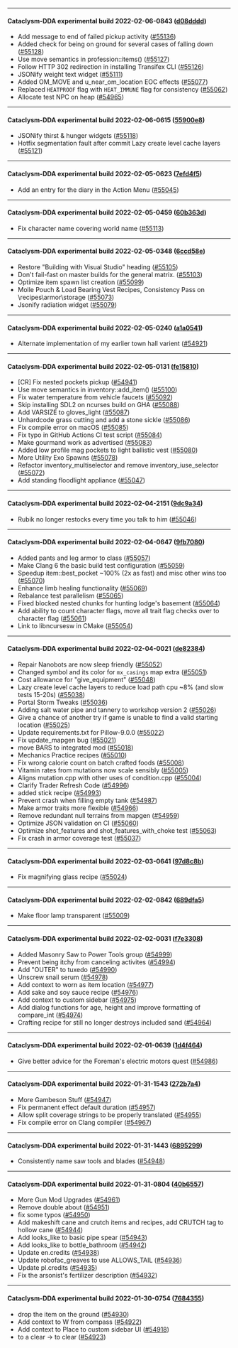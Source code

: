 
---

#### Cataclysm-DDA experimental build 2022-02-06-0843 ([d08dddd](https://github.com/CleverRaven/Cataclysm-DDA/releases/tag/cdda-experimental-2022-02-06-0843))

* Add message to end of failed pickup activity ([#55136](https://github.com/CleverRaven/Cataclysm-DDA/pull/55136))
* Added check for being on ground for several cases of falling down ([#55128](https://github.com/CleverRaven/Cataclysm-DDA/pull/55128))
* Use move semantics in profession::items() ([#55127](https://github.com/CleverRaven/Cataclysm-DDA/pull/55127))
* Follow HTTP 302 redirection in installing Transifex CLI ([#55126](https://github.com/CleverRaven/Cataclysm-DDA/pull/55126))
* JSONify weight text widget ([#55111](https://github.com/CleverRaven/Cataclysm-DDA/pull/55111))
* Added OM_MOVE and u_near_om_location EOC effects ([#55077](https://github.com/CleverRaven/Cataclysm-DDA/pull/55077))
* Replaced `HEATPROOF` flag with `HEAT_IMMUNE` flag for consistency ([#55062](https://github.com/CleverRaven/Cataclysm-DDA/pull/55062))
* Allocate test NPC on heap ([#54965](https://github.com/CleverRaven/Cataclysm-DDA/pull/54965))

---

#### Cataclysm-DDA experimental build 2022-02-06-0615 ([55900e8](https://github.com/CleverRaven/Cataclysm-DDA/releases/tag/cdda-experimental-2022-02-06-0615))

* JSONify thirst & hunger widgets ([#55118](https://github.com/CleverRaven/Cataclysm-DDA/pull/55118))
* Hotfix segmentation fault after commit Lazy create level cache layers ([#55121](https://github.com/CleverRaven/Cataclysm-DDA/pull/55121))

---

#### Cataclysm-DDA experimental build 2022-02-05-0623 ([7efd4f5](https://github.com/CleverRaven/Cataclysm-DDA/releases/tag/cdda-experimental-2022-02-05-0623))

* Add an entry for the diary in the Action Menu ([#55045](https://github.com/CleverRaven/Cataclysm-DDA/pull/55045))

---

#### Cataclysm-DDA experimental build 2022-02-05-0459 ([60b363d](https://github.com/CleverRaven/Cataclysm-DDA/releases/tag/cdda-experimental-2022-02-05-0459))

* Fix character name covering world name ([#55113](https://github.com/CleverRaven/Cataclysm-DDA/pull/55113))

---

#### Cataclysm-DDA experimental build 2022-02-05-0348 ([6ccd58e](https://github.com/CleverRaven/Cataclysm-DDA/releases/tag/cdda-experimental-2022-02-05-0348))

* Restore "Building with Visual Studio" heading ([#55105](https://github.com/CleverRaven/Cataclysm-DDA/pull/55105))
* Don't fail-fast on master builds for the general matrix. ([#55103](https://github.com/CleverRaven/Cataclysm-DDA/pull/55103))
* Optimize item spawn list creation ([#55099](https://github.com/CleverRaven/Cataclysm-DDA/pull/55099))
* Molle Pouch & Load Bearing Vest Recipes, Consistency Pass on \recipes\armor\storage ([#55073](https://github.com/CleverRaven/Cataclysm-DDA/pull/55073))
* Jsonify radiation widget ([#55079](https://github.com/CleverRaven/Cataclysm-DDA/pull/55079))

---

#### Cataclysm-DDA experimental build 2022-02-05-0240 ([a1a0541](https://github.com/CleverRaven/Cataclysm-DDA/releases/tag/cdda-experimental-2022-02-05-0240))

* Alternate implementation of my earlier town hall varient ([#54921](https://github.com/CleverRaven/Cataclysm-DDA/pull/54921))

---

#### Cataclysm-DDA experimental build 2022-02-05-0131 ([fe15810](https://github.com/CleverRaven/Cataclysm-DDA/releases/tag/cdda-experimental-2022-02-05-0131))

* [CR] Fix nested pockets pickup ([#54941](https://github.com/CleverRaven/Cataclysm-DDA/pull/54941))
* Use move semantics in inventory::add_item() ([#55100](https://github.com/CleverRaven/Cataclysm-DDA/pull/55100))
* Fix water temperature from vehicle faucets ([#55092](https://github.com/CleverRaven/Cataclysm-DDA/pull/55092))
* Skip installing SDL2 on ncurses build on GHA ([#55088](https://github.com/CleverRaven/Cataclysm-DDA/pull/55088))
* Add VARSIZE to gloves_light ([#55087](https://github.com/CleverRaven/Cataclysm-DDA/pull/55087))
* Unhardcode grass cutting and add a stone sickle ([#55086](https://github.com/CleverRaven/Cataclysm-DDA/pull/55086))
* Fix compile error on macOS ([#55085](https://github.com/CleverRaven/Cataclysm-DDA/pull/55085))
* Fix typo in GitHub Actions CI test script ([#55084](https://github.com/CleverRaven/Cataclysm-DDA/pull/55084))
* Make gourmand work as advertised ([#55083](https://github.com/CleverRaven/Cataclysm-DDA/pull/55083))
* Added low profile mag pockets to light ballistic vest ([#55080](https://github.com/CleverRaven/Cataclysm-DDA/pull/55080))
* More Utility Exo Spawns ([#55078](https://github.com/CleverRaven/Cataclysm-DDA/pull/55078))
* Refactor inventory_multiselector and remove inventory_iuse_selector ([#55072](https://github.com/CleverRaven/Cataclysm-DDA/pull/55072))
* Add standing floodlight appliance ([#55047](https://github.com/CleverRaven/Cataclysm-DDA/pull/55047))

---

#### Cataclysm-DDA experimental build 2022-02-04-2151 ([9dc9a34](https://github.com/CleverRaven/Cataclysm-DDA/releases/tag/cdda-experimental-2022-02-04-2151))

* Rubik no longer restocks every time you talk to him ([#55046](https://github.com/CleverRaven/Cataclysm-DDA/pull/55046))

---

#### Cataclysm-DDA experimental build 2022-02-04-0647 ([9fb7080](https://github.com/CleverRaven/Cataclysm-DDA/releases/tag/cdda-experimental-2022-02-04-0647))

* Added pants and leg armor to class ([#55057](https://github.com/CleverRaven/Cataclysm-DDA/pull/55057))
* Make Clang 6 the basic build test configuration ([#55059](https://github.com/CleverRaven/Cataclysm-DDA/pull/55059))
* Speedup item::best_pocket ~100% (2x as fast) and misc other wins too ([#55070](https://github.com/CleverRaven/Cataclysm-DDA/pull/55070))
* Enhance limb healing functionality ([#55069](https://github.com/CleverRaven/Cataclysm-DDA/pull/55069))
* Rebalance test parallelism ([#55065](https://github.com/CleverRaven/Cataclysm-DDA/pull/55065))
* Fixed blocked nested chunks for hunting lodge's basement ([#55064](https://github.com/CleverRaven/Cataclysm-DDA/pull/55064))
* Add ability to count character flags, move all trait flag checks over to character flag ([#55061](https://github.com/CleverRaven/Cataclysm-DDA/pull/55061))
* Link to libncursesw in CMake ([#55054](https://github.com/CleverRaven/Cataclysm-DDA/pull/55054))

---

#### Cataclysm-DDA experimental build 2022-02-04-0021 ([de82384](https://github.com/CleverRaven/Cataclysm-DDA/releases/tag/cdda-experimental-2022-02-04-0021))

* Repair Nanobots are now sleep friendly ([#55052](https://github.com/CleverRaven/Cataclysm-DDA/pull/55052))
* Changed symbol and its color for `mx_casings` map extra ([#55051](https://github.com/CleverRaven/Cataclysm-DDA/pull/55051))
* Cost allowance for "give_equipment" ([#55048](https://github.com/CleverRaven/Cataclysm-DDA/pull/55048))
* Lazy create level cache layers to reduce load path cpu ~8% (and slow tests 15-20s) ([#55038](https://github.com/CleverRaven/Cataclysm-DDA/pull/55038))
* Portal Storm Tweaks ([#55036](https://github.com/CleverRaven/Cataclysm-DDA/pull/55036))
* Adding salt water pipe and tannery to workshop version 2 ([#55026](https://github.com/CleverRaven/Cataclysm-DDA/pull/55026))
* Give a chance of another try if game is unable to find a valid starting location ([#55025](https://github.com/CleverRaven/Cataclysm-DDA/pull/55025))
* Update requirements.txt for Pillow-9.0.0 ([#55022](https://github.com/CleverRaven/Cataclysm-DDA/pull/55022))
* Fix update_mapgen bug ([#55021](https://github.com/CleverRaven/Cataclysm-DDA/pull/55021))
* move BARS to integrated mod ([#55018](https://github.com/CleverRaven/Cataclysm-DDA/pull/55018))
* Mechanics Practice recipes ([#55010](https://github.com/CleverRaven/Cataclysm-DDA/pull/55010))
* Fix wrong calorie count on batch crafted foods ([#55008](https://github.com/CleverRaven/Cataclysm-DDA/pull/55008))
* Vitamin rates from mutations now scale sensibly ([#55005](https://github.com/CleverRaven/Cataclysm-DDA/pull/55005))
* Aligns mutation.cpp with other uses of condition.cpp ([#55004](https://github.com/CleverRaven/Cataclysm-DDA/pull/55004))
* Clarify Trader Refresh Code ([#54996](https://github.com/CleverRaven/Cataclysm-DDA/pull/54996))
* added stick recipe ([#54993](https://github.com/CleverRaven/Cataclysm-DDA/pull/54993))
* Prevent crash when filling empty tank ([#54987](https://github.com/CleverRaven/Cataclysm-DDA/pull/54987))
* Make armor traits more flexible ([#54966](https://github.com/CleverRaven/Cataclysm-DDA/pull/54966))
* Remove redundant null terrains from mapgen ([#54959](https://github.com/CleverRaven/Cataclysm-DDA/pull/54959))
* Optimize JSON validation on CI ([#55060](https://github.com/CleverRaven/Cataclysm-DDA/pull/55060))
* Optimize shot_features and shot_features_with_choke test ([#55063](https://github.com/CleverRaven/Cataclysm-DDA/pull/55063))
* Fix crash in armor coverage test ([#55037](https://github.com/CleverRaven/Cataclysm-DDA/pull/55037))

---

#### Cataclysm-DDA experimental build 2022-02-03-0641 ([97d8c8b](https://github.com/CleverRaven/Cataclysm-DDA/releases/tag/cdda-experimental-2022-02-03-0641))

* Fix magnifying glass recipe ([#55024](https://github.com/CleverRaven/Cataclysm-DDA/pull/55024))

---

#### Cataclysm-DDA experimental build 2022-02-02-0842 ([689dfa5](https://github.com/CleverRaven/Cataclysm-DDA/releases/tag/cdda-experimental-2022-02-02-0842))

* Make floor lamp transparent ([#55009](https://github.com/CleverRaven/Cataclysm-DDA/pull/55009))

---

#### Cataclysm-DDA experimental build 2022-02-02-0031 ([f7e3308](https://github.com/CleverRaven/Cataclysm-DDA/releases/tag/cdda-experimental-2022-02-02-0031))

* Added Masonry Saw to Power Tools group ([#54999](https://github.com/CleverRaven/Cataclysm-DDA/pull/54999))
* Prevent being itchy from canceling activites ([#54994](https://github.com/CleverRaven/Cataclysm-DDA/pull/54994))
* Add "OUTER" to tuxedo ([#54990](https://github.com/CleverRaven/Cataclysm-DDA/pull/54990))
* Unscrew snail serum ([#54978](https://github.com/CleverRaven/Cataclysm-DDA/pull/54978))
* Add context to worn as item location ([#54977](https://github.com/CleverRaven/Cataclysm-DDA/pull/54977))
* Add sake and soy sauce recipe ([#54976](https://github.com/CleverRaven/Cataclysm-DDA/pull/54976))
* Add context to custom sidebar ([#54975](https://github.com/CleverRaven/Cataclysm-DDA/pull/54975))
* Add dialog functions for age, height and improve formatting of compare_int ([#54974](https://github.com/CleverRaven/Cataclysm-DDA/pull/54974))
* Crafting recipe for still no longer destroys included sand ([#54964](https://github.com/CleverRaven/Cataclysm-DDA/pull/54964))

---

#### Cataclysm-DDA experimental build 2022-02-01-0639 ([1d4f464](https://github.com/CleverRaven/Cataclysm-DDA/releases/tag/cdda-experimental-2022-02-01-0639))

* Give better advice for the Foreman's electric motors quest ([#54986](https://github.com/CleverRaven/Cataclysm-DDA/pull/54986))

---

#### Cataclysm-DDA experimental build 2022-01-31-1543 ([272b7a4](https://github.com/CleverRaven/Cataclysm-DDA/releases/tag/cdda-experimental-2022-01-31-1543))

* More Gambeson Stuff ([#54947](https://github.com/CleverRaven/Cataclysm-DDA/pull/54947))
* Fix permanent effect default duration ([#54957](https://github.com/CleverRaven/Cataclysm-DDA/pull/54957))
* Allow split coverage strings to be properly translated ([#54955](https://github.com/CleverRaven/Cataclysm-DDA/pull/54955))
* Fix compile error on Clang compiler ([#54967](https://github.com/CleverRaven/Cataclysm-DDA/pull/54967))

---

#### Cataclysm-DDA experimental build 2022-01-31-1443 ([6895299](https://github.com/CleverRaven/Cataclysm-DDA/releases/tag/cdda-experimental-2022-01-31-1443))

* Consistently name saw tools and blades ([#54948](https://github.com/CleverRaven/Cataclysm-DDA/pull/54948))

---

#### Cataclysm-DDA experimental build 2022-01-31-0804 ([40b6557](https://github.com/CleverRaven/Cataclysm-DDA/releases/tag/cdda-experimental-2022-01-31-0804))

* More Gun Mod Upgrades ([#54961](https://github.com/CleverRaven/Cataclysm-DDA/pull/54961))
* Remove double about ([#54951](https://github.com/CleverRaven/Cataclysm-DDA/pull/54951))
* fix some typos ([#54950](https://github.com/CleverRaven/Cataclysm-DDA/pull/54950))
* Add makeshift cane and crutch items and recipes, add CRUTCH tag to hollow cane ([#54944](https://github.com/CleverRaven/Cataclysm-DDA/pull/54944))
* Add looks_like to basic pipe spear ([#54943](https://github.com/CleverRaven/Cataclysm-DDA/pull/54943))
* Add looks_like to bottle_bathroom ([#54942](https://github.com/CleverRaven/Cataclysm-DDA/pull/54942))
* Update en.credits ([#54938](https://github.com/CleverRaven/Cataclysm-DDA/pull/54938))
* Update robofac_greaves to use ALLOWS_TAIL ([#54936](https://github.com/CleverRaven/Cataclysm-DDA/pull/54936))
* Update pl.credits ([#54935](https://github.com/CleverRaven/Cataclysm-DDA/pull/54935))
* Fix the arsonist's fertilizer description ([#54932](https://github.com/CleverRaven/Cataclysm-DDA/pull/54932))

---

#### Cataclysm-DDA experimental build 2022-01-30-0754 ([7684355](https://github.com/CleverRaven/Cataclysm-DDA/releases/tag/cdda-experimental-2022-01-30-0754))

* drop the item on the ground ([#54930](https://github.com/CleverRaven/Cataclysm-DDA/pull/54930))
* Add context to W from compass ([#54922](https://github.com/CleverRaven/Cataclysm-DDA/pull/54922))
* Add context to Place to custom sidebar UI ([#54918](https://github.com/CleverRaven/Cataclysm-DDA/pull/54918))
* to a clear -> to clear ([#54923](https://github.com/CleverRaven/Cataclysm-DDA/pull/54923))
